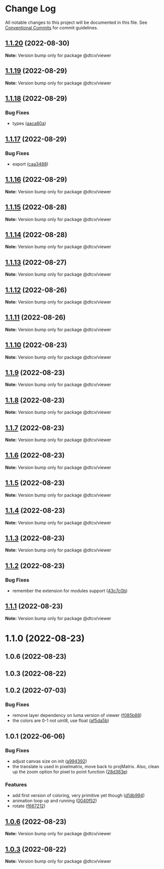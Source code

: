 # Change Log

All notable changes to this project will be documented in this file.
See [Conventional Commits](https://conventionalcommits.org) for commit guidelines.

## [1.1.20](https://github.com/paramountric/digitaltwincityviewer/compare/@dtcv/viewer@1.1.19...@dtcv/viewer@1.1.20) (2022-08-30)

**Note:** Version bump only for package @dtcv/viewer





## [1.1.19](https://github.com/paramountric/digitaltwincityviewer/compare/@dtcv/viewer@1.1.18...@dtcv/viewer@1.1.19) (2022-08-29)

**Note:** Version bump only for package @dtcv/viewer





## [1.1.18](https://github.com/paramountric/digitaltwincityviewer/compare/@dtcv/viewer@1.1.17...@dtcv/viewer@1.1.18) (2022-08-29)


### Bug Fixes

* types ([aaca60a](https://github.com/paramountric/digitaltwincityviewer/commit/aaca60a20d7ae70509efc8005acbbb492da9912b))





## [1.1.17](https://github.com/paramountric/digitaltwincityviewer/compare/@dtcv/viewer@1.1.16...@dtcv/viewer@1.1.17) (2022-08-29)


### Bug Fixes

* export ([caa3488](https://github.com/paramountric/digitaltwincityviewer/commit/caa348892d8cf9e5353969291dbafb01d217066f))





## [1.1.16](https://github.com/paramountric/digitaltwincityviewer/compare/@dtcv/viewer@1.1.15...@dtcv/viewer@1.1.16) (2022-08-29)

**Note:** Version bump only for package @dtcv/viewer





## [1.1.15](https://github.com/paramountric/digitaltwincityviewer/compare/@dtcv/viewer@1.1.14...@dtcv/viewer@1.1.15) (2022-08-28)

**Note:** Version bump only for package @dtcv/viewer





## [1.1.14](https://github.com/paramountric/digitaltwincityviewer/compare/@dtcv/viewer@1.1.13...@dtcv/viewer@1.1.14) (2022-08-28)

**Note:** Version bump only for package @dtcv/viewer





## [1.1.13](https://github.com/paramountric/digitaltwincityviewer/compare/@dtcv/viewer@1.1.12...@dtcv/viewer@1.1.13) (2022-08-27)

**Note:** Version bump only for package @dtcv/viewer





## [1.1.12](https://github.com/paramountric/digitaltwincityviewer/compare/@dtcv/viewer@1.1.11...@dtcv/viewer@1.1.12) (2022-08-26)

**Note:** Version bump only for package @dtcv/viewer





## [1.1.11](https://github.com/paramountric/digitaltwincityviewer/compare/@dtcv/viewer@1.1.10...@dtcv/viewer@1.1.11) (2022-08-26)

**Note:** Version bump only for package @dtcv/viewer





## [1.1.10](https://github.com/paramountric/digitaltwincityviewer/compare/@dtcv/viewer@1.1.9...@dtcv/viewer@1.1.10) (2022-08-23)

**Note:** Version bump only for package @dtcv/viewer





## [1.1.9](https://github.com/paramountric/digitaltwincityviewer/compare/@dtcv/viewer@1.1.8...@dtcv/viewer@1.1.9) (2022-08-23)

**Note:** Version bump only for package @dtcv/viewer





## [1.1.8](https://github.com/paramountric/digitaltwincityviewer/compare/@dtcv/viewer@1.1.7...@dtcv/viewer@1.1.8) (2022-08-23)

**Note:** Version bump only for package @dtcv/viewer





## [1.1.7](https://github.com/paramountric/digitaltwincityviewer/compare/@dtcv/viewer@1.1.6...@dtcv/viewer@1.1.7) (2022-08-23)

**Note:** Version bump only for package @dtcv/viewer





## [1.1.6](https://github.com/paramountric/digitaltwincityviewer/compare/@dtcv/viewer@1.1.5...@dtcv/viewer@1.1.6) (2022-08-23)

**Note:** Version bump only for package @dtcv/viewer





## [1.1.5](https://github.com/paramountric/digitaltwincityviewer/compare/@dtcv/viewer@1.1.4...@dtcv/viewer@1.1.5) (2022-08-23)

**Note:** Version bump only for package @dtcv/viewer





## [1.1.4](https://github.com/paramountric/digitaltwincityviewer/compare/@dtcv/viewer@1.1.3...@dtcv/viewer@1.1.4) (2022-08-23)

**Note:** Version bump only for package @dtcv/viewer





## [1.1.3](https://github.com/paramountric/digitaltwincityviewer/compare/@dtcv/viewer@1.1.2...@dtcv/viewer@1.1.3) (2022-08-23)

**Note:** Version bump only for package @dtcv/viewer





## [1.1.2](https://github.com/paramountric/digitaltwincityviewer/compare/@dtcv/viewer@1.1.1...@dtcv/viewer@1.1.2) (2022-08-23)


### Bug Fixes

* remember the extension for modules support ([43c7c0b](https://github.com/paramountric/digitaltwincityviewer/commit/43c7c0b0e4d4694a96455b974f377008e03f50d5))





## [1.1.1](https://github.com/paramountric/digitaltwincityviewer/compare/@dtcv/viewer@1.1.0...@dtcv/viewer@1.1.1) (2022-08-23)

**Note:** Version bump only for package @dtcv/viewer





# 1.1.0 (2022-08-23)



## 1.0.6 (2022-08-23)



## 1.0.3 (2022-08-22)



## 1.0.2 (2022-07-03)


### Bug Fixes

* remove layer dependency on luma version of viewer ([f085b88](https://github.com/paramountric/digitaltwincityviewer/commit/f085b886ad3dab1e1834696b8a593a606278aa06))
* the colors are 0-1 not uint8, use float ([af5da5b](https://github.com/paramountric/digitaltwincityviewer/commit/af5da5be90314f11cdf2a09b45ad7d4e74076d7a))



## 1.0.1 (2022-06-06)


### Bug Fixes

* adjust canvas size on init ([a994392](https://github.com/paramountric/digitaltwincityviewer/commit/a9943922c9573aad7936eedc8096b7724f7335b8))
* the translate is used in pixelmatrix, move back to projMatrix. Also, clean up the zoom option for pixel to point function ([28d363e](https://github.com/paramountric/digitaltwincityviewer/commit/28d363ed1d95a75957bce504913c3e8f1cf7f0a4))


### Features

* add first version of coloring, very primitive yet though ([d1db994](https://github.com/paramountric/digitaltwincityviewer/commit/d1db9941ff105707b100042653dc09b7bcf062fd))
* animation loop up and running ([0040f52](https://github.com/paramountric/digitaltwincityviewer/commit/0040f52ea3a70ee17fa8d0e9b062c2e7d9fcfda9))
* rotate ([f667212](https://github.com/paramountric/digitaltwincityviewer/commit/f6672123098fd250be806a306136501783396ac1))





## [1.0.6](https://github.com/paramountric/digitaltwincityviewer/compare/v1.0.5...v1.0.6) (2022-08-23)

**Note:** Version bump only for package @dtcv/viewer





## [1.0.3](https://github.com/paramountric/digitaltwincityviewer/compare/v1.0.2...v1.0.3) (2022-08-22)

**Note:** Version bump only for package @dtcv/viewer
